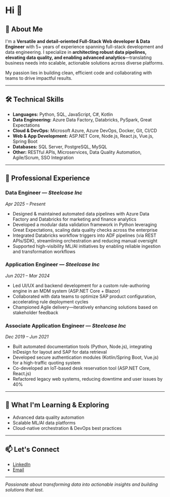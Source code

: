 # Hi 👋

## 🚀 About Me

I'm a **Versatile and detail-oriented Full-Stack Web developer & Data Engineer** with 5+ years of experience spanning full-stack development and data engineering. I specialize in **architecting robust data pipelines, elevating data quality, and enabling advanced analytics**—translating business needs into scalable, actionable solutions across diverse platforms.

My passion lies in building clean, efficient code and collaborating with teams to drive impactful results.

---

## 🛠️ Technical Skills

- **Languages:** Python, SQL, JavaScript, C#, Kotlin  
- **Data Engineering:** Azure Data Factory, Databricks, PySpark, Great Expectations  
- **Cloud & DevOps:** Microsoft Azure, Azure DevOps, Docker, Git, CI/CD  
- **Web & App Development:** ASP.NET Core, Node.js, React.js, Vue.js, Spring Boot  
- **Databases:** SQL Server, PostgreSQL, MySQL  
- **Other:** RESTful APIs, Microservices, Data Quality Automation, Agile/Scrum, SSO Integration

---

## 🏢 Professional Experience

### Data Engineer — *Steelcase Inc*  
*Apr 2025 – Present*  
- Designed & maintained automated data pipelines with Azure Data Factory and Databricks for marketing and finance analytics  
- Developed a modular data validation framework in Python leveraging Great Expectations, scaling data quality checks across the enterprise  
- Integrated Databricks workflow triggers into ADF pipelines (via REST APIs/SDK), streamlining orchestration and reducing manual oversight  
- Supported high-visibility ML/AI initiatives by enabling reliable ingestion and transformation workflows

### Application Engineer — *Steelcase Inc*  
*Jun 2021 – Mar 2024*  
- Led UI/UX and backend development for a custom rule-authoring engine in an MDM system (ASP.NET Core + Blazor)  
- Collaborated with data teams to optimize SAP product configuration, accelerating rule deployment cycles  
- Championed Agile delivery—iteratively enhancing solutions based on stakeholder feedback

### Associate Application Engineer — *Steelcase Inc*  
*Dec 2019 – Jun 2021*  
- Built automated documentation tools (Python, Node.js), integrating InDesign for layout and SAP for data retrieval  
- Developed secure authentication modules (Kotlin/Spring Boot, Vue.js) for a high-traffic quoting system  
- Co-developed an IoT-based desk reservation tool (ASP.NET Core, React.js)  
- Refactored legacy web systems, reducing downtime and user issues by 40%

---

## 🌱 What I'm Learning & Exploring

- Advanced data quality automation  
- Scalable ML/AI data platforms  
- Cloud-native orchestration & DevOps best practices

---

## 📫 Let's Connect

- [LinkedIn](https://www.linkedin.com/in/brianmbeere/)  
- [Email](mailto:briannjenga413@gmail.com)

---

*Passionate about transforming data into actionable insights and building solutions that last.*
